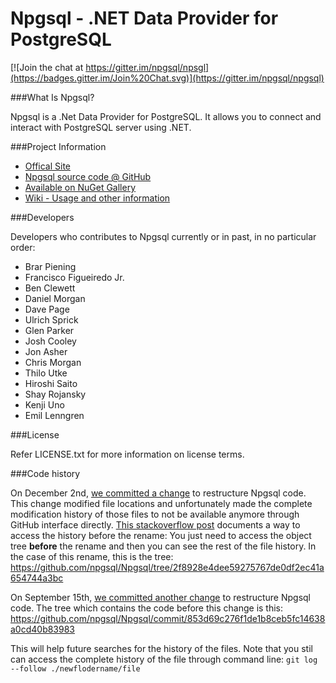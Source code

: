 Npgsql - .NET Data Provider for PostgreSQL
=============

[![Join the chat at https://gitter.im/npgsql/npsgl](https://badges.gitter.im/Join%20Chat.svg)](https://gitter.im/npgsql/npgsql)

###What Is Npgsql?

Npgsql is a .Net Data Provider for PostgreSQL. It allows you to connect and interact with PostgreSQL server using .NET.


###Project Information

+   [Offical Site][1]
+   [Npgsql source code @ GitHub][2]
+   [Available on NuGet Gallery][3]
+   [Wiki - Usage and other information][4]


###Developers

Developers who contributes to Npgsql currently or in past, in no particular order:
    
+   Brar Piening
+   Francisco Figueiredo Jr.
+   Ben Clewett
+   Daniel Morgan
+   Dave Page
+   Ulrich Sprick
+   Glen Parker
+   Josh Cooley
+   Jon Asher
+   Chris Morgan
+   Thilo Utke
+   Hiroshi Saito
+   Shay Rojansky
+   Kenji Uno
+   Emil Lenngren

###License

Refer LICENSE.txt for more information on license terms.

###Code history

On December 2nd, [we committed a change][5] to restructure Npgsql code. This change modified file locations and unfortunately made the complete modification history of those files to not be available anymore through GitHub interface directly. [This stackoverflow post][6] documents a way to access the history before the rename: You just need to access the object tree **before** the rename and then you can see the rest of the file history.
In the case of this rename, this is the tree: https://github.com/npgsql/Npgsql/tree/2f8928e4dee59275767de0df2ec41a654744a3bc

On September 15th, [we committed another change][7] to restructure Npgsql code. The tree which contains the code before this change is this: https://github.com/npgsql/Npgsql/commit/853d69c276f1de1b8ceb5fc14638a0cd40b83983

This will help future searches for the history of the files. Note that you stil can access the complete history of the file through command line: `git log --follow ./newflodername/file`


[1]: http://www.npgsql.org/  "Official site"
[2]: https://github.com/npgsql/Npgsql/  "Npgsql source code @ GitHub"
[3]: http://www.nuget.org/packages/Npgsql/ "Npgsql @ Nuget Gallery"
[4]: https://github.com/npgsql/Npgsql/wiki/  "Wiki"
[5]: https://github.com/npgsql/Npgsql/commit/d7beea23f3407b38747cde05568a59ac87cdd121#diff-3b02da674650ba0f31603c365249f34f
[6]: http://stackoverflow.com/questions/17213046/see-history-in-github-after-folder-rename
[7]: https://github.com/npgsql/Npgsql/commit/a7d29a7a8d6a5d441b96827fe11a3c8d066720eb
